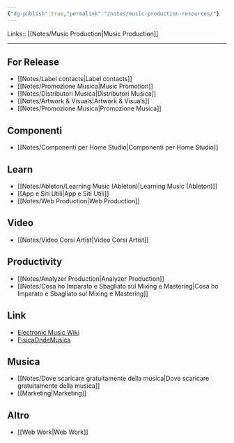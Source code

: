 ```yaml
---
{"dg-publish":true,"permalink":"/notes/music-production-resources/"}
---
```


Links:: [[Notes/Music Production\|Music Production]]

---

## For Release

- [[Notes/Label contacts\|Label contacts]]
- [[Notes/Promozione Musica\|Music Promotion]]
- [[Notes/Distributori Musica\|Distributori Musica]]
- [[Notes/Artwork & Visuals\|Artwork & Visuals]]
- [[Notes/Promozione Musica\|Promozione Musica]]

## Componenti

- [[Notes/Componenti per Home Studio\|Componenti per Home Studio]]

## Learn

- [[Notes/Ableton/Learning Music (Ableton)\|Learning Music (Ableton)]]
- [[App e Siti Utili\|App e Siti Utili]]
- [[Notes/Web Production\|Web Production]]

## Video

- [[Notes/Video Corsi Artist\|Video Corsi Artist]]

## Productivity

- [[Notes/Analyzer Production\|Analyzer Production]]
- [[Notes/Cosa ho Imparato e Sbagliato sul Mixing e Mastering\|Cosa ho Imparato e Sbagliato sul Mixing e Mastering]]

## Link

- [Electronic Music Wiki](https://electronicmusic.fandom.com/wiki/Special:AllPages)
- [FisicaOndeMusica](https://fisicaondemusica.unimore.it/Pagina_principale.html)

## Musica

- [[Notes/Dove scaricare gratuitamente della musica\|Dove scaricare gratuitamente della musica]]
- [[Marketing\|Marketing]]

## Altro

- [[Web Work\|Web Work]]